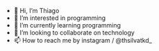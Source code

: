 - 👋 Hi, I’m Thiago 
- 👀 I’m interested in programming
- 🌱 I’m currently learning programming
- 💞️ I’m looking to collaborate on technology
- 📫 How to reach me by instagram / @thsilvatkd_

<!---
thiagoo0/thiagoo0 is a ✨ special ✨ repository because its `README.md` (this file) appears on your GitHub profile.
You can click the Preview link to take a look at your changes.
--->
